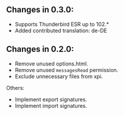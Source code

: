 ## Changes in 0.3.0:

- Supports Thunderbird ESR up to 102.*
- Added contributed translation: de-DE

## Changes in 0.2.0:

- Remove unused options.html.
- Remove unused `messagesRead` permission.
- Exclude unnecessary files from xpi.

Others:

- Implement export signatures.
- Implement import signatures.
